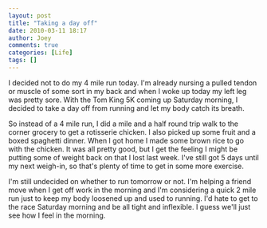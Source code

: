 ```yaml
---
layout: post
title: "Taking a day off"
date: 2010-03-11 18:17
author: Joey
comments: true
categories: [Life]
tags: []
---
```

I decided not to do my 4 mile run today. I'm already nursing a pulled tendon or muscle of some sort in my back and when I woke up today my left leg was pretty sore. With the Tom King 5K coming up Saturday morning, I decided to take a day off from running and let my body catch its breath.

So instead of a 4 mile run, I did a mile and a half round trip walk to the corner grocery to get a rotisserie chicken. I also picked up some fruit and a boxed spaghetti dinner. When I got home I made some brown rice to go with the chicken. It was all pretty good, but I get the feeling I might be putting some of weight back on that I lost last week. I've still got 5 days until my next weigh-in, so that's plenty of time to get in some more exercise.

I'm still undecided on whether to run tomorrow or not. I'm helping a friend move when I get off work in the morning and I'm considering a quick 2 mile run just to keep my body loosened up and used to running. I'd hate to get to the race Saturday morning and be all tight and inflexible. I guess we'll just see how I feel in the morning.
